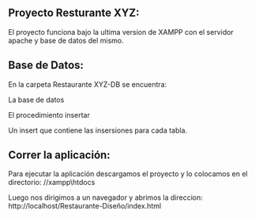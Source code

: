 ## Proyecto Resturante XYZ:

El proyecto funciona bajo la ultima version de XAMPP con el servidor apache y base de datos del mismo.

## Base de Datos:

En la carpeta Restaurante XYZ-DB se encuentra:

La base de datos

El procedimiento insertar

Un insert que contiene las insersiones para cada tabla.

## Correr la aplicación:

Para ejecutar la aplicación descargamos el proyecto y lo colocamos en el directorio: //xampp\htdocs

Luego nos dirigimos a un navegador y abrimos la direccion: http://localhost/Restaurante-Diseño/index.html
